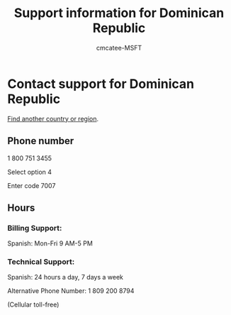 ﻿---                                
title: Support information for Dominican Republic
author: cmcatee-MSFT
ms.author: cmcatee
manager: mnirkhe
audience: Admin
ms.topic: reference
ms.service: o365-administration
localization_priority: Normal
description: Learn how to contact support for your country or region.
ROBOTS: NOINDEX, NOFOLLOW
---

# Contact support for Dominican Republic

[Find another country or region](../contact-support-for-business-products.md).

## Phone number
1 800 751 3455

Select option 4

Enter code 7007

## Hours
### Billing Support:

Spanish: Mon-Fri 9 AM-5 PM

### Technical Support:

Spanish: 24 hours a day, 7 days a week

Alternative Phone Number: 1 809 200 8794

(Cellular toll-free)
